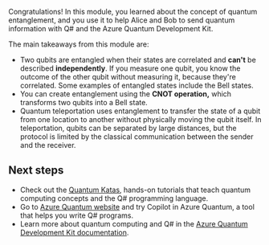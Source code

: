 Congratulations! In this module, you learned about the concept of quantum entanglement, and you use it to help Alice and Bob to send quantum information with Q# and the Azure Quantum Development Kit. 

The main takeaways from this module are:

- Two qubits are entangled when their states are correlated and **can't** be described **independently**. If you measure one qubit, you know the outcome of the other qubit without measuring it, because they're correlated. Some examples of entangled states include the Bell states.
- You can create entanglement using the **CNOT operation,** which transforms two qubits into a Bell state.
- Quantum teleportation uses entanglement to transfer the state of a qubit from one location to another without physically moving the qubit itself. In teleportation, qubits can be separated by large distances, but the protocol is limited by the classical communication between the sender and the receiver.

## Next steps

- Check out the [Quantum Katas](https://quantum.microsoft.com/tools/quantum-katas), hands-on tutorials that teach quantum computing concepts and the Q# programming language.
- Go to [Azure Quantum website](https://quantum.microsoft.com/tools/quantum-coding) and try Copilot in Azure Quantum, a tool that helps you write Q# programs.
- Learn more about quantum computing and Q# in the [Azure Quantum Development Kit documentation](/azure/quantum/).